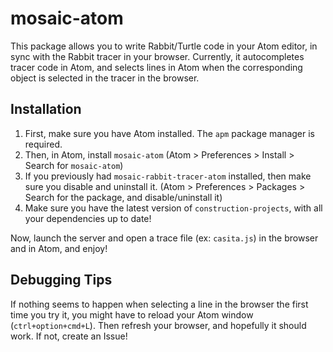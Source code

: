 # mosaic-atom

This package allows you to write Rabbit/Turtle code in your Atom editor, in sync
with the Rabbit tracer in your browser. Currently, it autocompletes tracer code
in Atom, and selects lines in Atom when the corresponding object is selected in
the tracer in the browser.

## Installation

1. First, make sure you have Atom installed. The `apm` package manager is required.
2. Then, in Atom, install `mosaic-atom` (Atom > Preferences > Install > Search for `mosaic-atom`)
3. If you previously had `mosaic-rabbit-tracer-atom` installed, then make sure you disable and uninstall it. (Atom > Preferences > Packages > Search for the package, and disable/uninstall it)
4. Make sure you have the latest version of `construction-projects`, with all your dependencies up to date!

Now, launch the server and open a trace file (ex: `casita.js`) in the browser
and in Atom, and enjoy!

## Debugging Tips
If nothing seems to happen when selecting a line in the browser the first time you try it,
you might have to reload your Atom window (`ctrl+option+cmd+L`). Then refresh your browser, and hopefully
it should work. If not, create an Issue!
